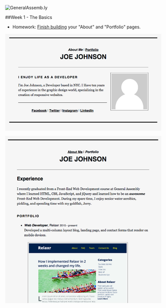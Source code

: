 ![GeneralAssemb.ly](https://github.com/generalassembly/ga-ruby-on-rails-for-devs/raw/master/images/ga.png "GeneralAssemb.ly")

##Week 1 - The Basics

* Homework: [Finish building](Assignment/README.md) your "About" and "Portfolio" pages.  

![Joe's About](Assignment/about_me_deliverable.png)

![Joe's Portfolio](Assignment/portfolio_deliverable.png)


